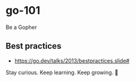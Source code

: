 # go-101

Be a Gopher

## Best practices

- https://go.dev/talks/2013/bestpractices.slide#


<!-- INSPIRATIONAL_QUOTE_START -->
Stay curious. Keep learning. Keep growing.
🐯
<!-- INSPIRATIONAL_QUOTE_END -->
